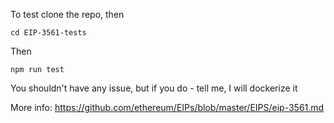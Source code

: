 To test clone the repo, then
```
cd EIP-3561-tests
```
Then
```
npm run test
```
You shouldn't have any issue, but if you do - tell me, I will dockerize it

More info: https://github.com/ethereum/EIPs/blob/master/EIPS/eip-3561.md
